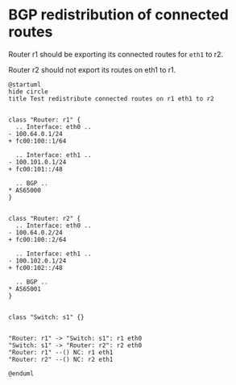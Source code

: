 # BGP redistribution of connected routes

Router r1 should be exporting its connected routes for `eth1` to r2.

Router r2 should not export its routes on eth1 to r1.


```plantuml
@startuml
hide circle
title Test redistribute connected routes on r1 eth1 to r2


class "Router: r1" {
  .. Interface: eth0 ..
- 100.64.0.1/24
+ fc00:100::1/64

  .. Interface: eth1 ..
- 100.101.0.1/24
+ fc00:101::/48

  .. BGP ..
* AS65000
}


class "Router: r2" {
  .. Interface: eth0 ..
- 100.64.0.2/24
+ fc00:100::2/64

  .. Interface: eth1 ..
- 100.102.0.1/24
+ fc00:102::/48

  .. BGP ..
* AS65001
}


class "Switch: s1" {}


"Router: r1" -> "Switch: s1": r1 eth0
"Switch: s1" -> "Router: r2": r2 eth0
"Router: r1" --() NC: r1 eth1
"Router: r2" --() NC: r2 eth1

@enduml
```
